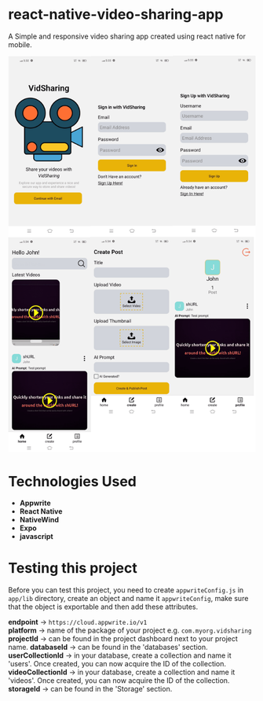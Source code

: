# react-native-video-sharing-app
A Simple and responsive video sharing app created using react native for mobile.

![alt design](design.png "Project Design")

# Technologies Used
* **Appwrite**
* **React Native**
* **NativeWind**
* **Expo**
* **javascript**

# Testing this project
Before you can test this project, you need to create `appwriteConfig.js` in `app/lib` directory, 
create an object and name it `appwriteConfig`, make sure that the object is exportable and then 
add these attributes.

**endpoint** -> `https://cloud.appwrite.io/v1`  
**platform** -> name of the package of your project e.g. `com.myorg.vidsharing`  
**projectId** -> can be found in the project dashboard next to your project name. 
**databaseId** -> can be found in the 'databases' section.  
**userCollectionId** -> in your database, create a collection and name it 'users'. Once created,
you can now acquire the ID of the collection. 
**videoCollectionId** -> in your database, create a collection and name it 'videos'. Once created,
you can now acquire the ID of the collection.   
**storageId** -> can be found in the 'Storage' section. 


